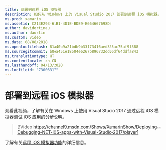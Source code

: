 ```yaml
---
title: 部署到远程 iOS 模拟器
description: 如何从 Windows 上的 Visual Studio 2017 部署到远程 iOS 模拟器。
ms.prod: xamarin
ms.assetid: C213E293-61B1-4D1E-BDE9-E664667698D4
author: davidortinau
ms.author: daortin
ms.custom: video
ms.date: 08/08/2018
ms.openlocfilehash: 81a40b9a21bdb9b33173416aed335ac75af9f388
ms.sourcegitcommit: b0ea451e18504e6267b896732dd26df64ddfa843
ms.translationtype: HT
ms.contentlocale: zh-CN
ms.lasthandoff: 04/13/2020
ms.locfileid: "73006317"
---
```

# <a name="deploy-to-the-remoted-ios-simulator"></a>部署到远程 iOS 模拟器

观看此视频，了解有关在 Windows 上使用 Visual Studio 2017 通过远程 iOS 模拟器测试 iOS 应用的分步说明。

> [!Video https://channel9.msdn.com/Shows/XamarinShow/Deploying--Debugging-NET-iOS-apps-with-Visual-Studio-2017/player]

了解有关[远程 iOS 模拟器功能](index.md)的详细信息。
